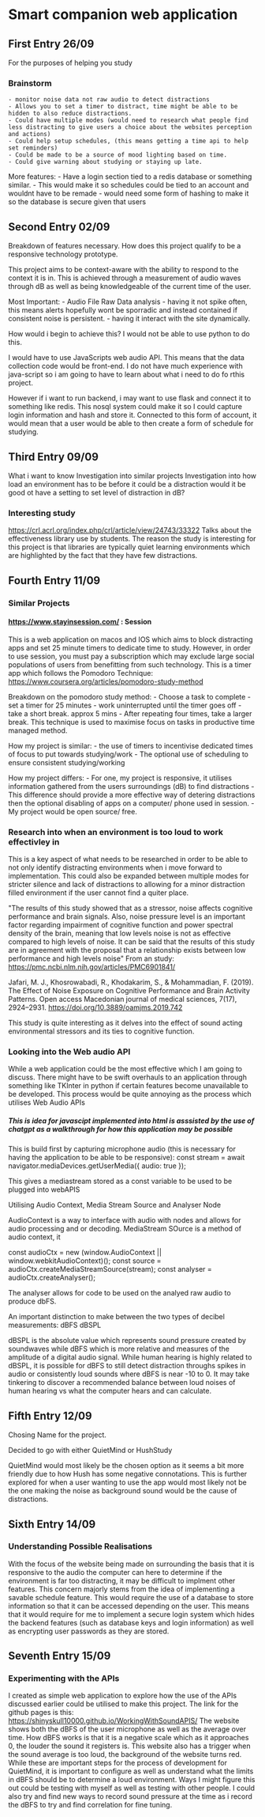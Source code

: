 # Smart companion web application
## First Entry 26/09


For the purposes of helping you study

### Brainstorm

    - monitor noise data not raw audio to detect distractions
    - Allows you to set a timer to distract, time might be able to be hidden to also reduce distractions.
    - Could have multiple modes (would need to research what people find less distracting to give users a choice about the websites perception and actions)
    - Could help setup schedules, (this means getting a time api to help set reminders)
    - Could be made to be a source of mood lighting based on time.
    - Could give warning about studying or staying up late.

More features:
    - Have a login section tied to a redis database or something similar.
    - This would make it so schedules could be tied to an account and wouldnt have to be remade
    - would need some form of hashing to make it so the database is secure given that users 



## Second Entry 02/09

Breakdown of features necessary.
How does this project qualify to be a responsive technology prototype.

This project aims to be context-aware with the ability to respond to the context it is in. This is achieved through a measurement of audio waves through dB as well as being knowledgeable of the current time of the user.


Most Important:
    - Audio File Raw Data analysis
    - having it not spike often, this means alerts hopefully wont be sporradic and instead contained if consistent noise is persistent.
    - having it interact with the site dynamically.

How would i begin to achieve this?
 I would not be able to use python to do this.

 I would have to use JavaScripts web audio API. This means that the data collection code would be front-end. I do not have much experience with java-script so i am going to have to learn about what i need to do fo rthis project.


However if i want to run backend, i may want to use flask and connect it to something like redis. This nosql system could make it so I could capture login information and hash and store it. Connected to this form of account, it would mean that a user would be able to then create a form of schedule for studying.


## Third Entry 09/09
What i want to know
Investigation into similar projects
Investigation into how load an environment has to be before it could be a distraction
would it be good ot have a setting to set level of distraction in dB?

### Interesting study
https://crl.acrl.org/index.php/crl/article/view/24743/33322  Talks about the effectiveness library use by students. The reason the study is interesting for this project is that libraries are typically quiet learning environments which are highlighted by the fact that they have few distractions.




## Fourth Entry 11/09
### Similar Projects
#### https://www.stayinsession.com/ : Session
This is a web application on macos and IOS which aims to block distracting apps and set 25 minute timers to dedicate time to study.
However, in order to use session, you must pay a subscription which may exclude large social populations of users from benefitting from such technology.
This is a timer app which follows the Pomodoro Technique: https://www.coursera.org/articles/pomodoro-study-method

Breakdown on the pomodoro study method:
    - Choose a task to complete
    - set a timer for 25 minutes
    - work uninterrupted until the timer goes off
    - take a short break. approx 5 mins
    - After repeating four times, take a larger break.
This technique is used to maximise focus on tasks in productive time managed method.

How my project is similar:
    - the use of timers to incentivise dedicated times of focus to put towards studying/work
    - The optional use of scheduling to ensure consistent studying/working

How my project differs:
    - For one, my project is responsive, it utilises information gathered from the users surroundings (dB) to find distractions
    - This difference should provide a more effective way of detering distractions then the optional disabling of apps on a computer/ phone used in session.
    - My project would be open source/ free.


### Research into when an environment is too loud to work effectivley in
This is a key aspect of what needs to be researched in order to be able to not only identify distracting environments when i move forward to implementation. This could also be expanded between multiple modes for stricter silence and lack of distractions to allowing for a minor distraction filled environment if the user cannot find a quiter place.

"The results of this study showed that as a stressor, noise affects cognitive performance and brain signals. Also, noise pressure level is an important factor regarding impairment of cognitive function and power spectral density of the brain, meaning that low levels noise is not as effective compared to high levels of noise. It can be said that the results of this study are in agreement with the proposal that a relationship exists between low performance and high levels noise"
From an study: https://pmc.ncbi.nlm.nih.gov/articles/PMC6901841/ 

Jafari, M. J., Khosrowabadi, R., Khodakarim, S., & Mohammadian, F. (2019). The Effect of Noise Exposure on Cognitive Performance and Brain Activity Patterns. Open access Macedonian journal of medical sciences, 7(17), 2924–2931. https://doi.org/10.3889/oamjms.2019.742

This study is quite interesting as it delves into the effect of sound acting environmental stressors and its ties to cognitive function.



### Looking into the Web audio API
While a web application could be the most effective which I am going to discuss. There might have to be swift overhauls to an application through something like TKInter in python if certain features become unavailable to be developed. This process would be quite annoying as the process which utilises Web Audio APIs 

##### This is idea for javascipt implemented into html is asssisted by the use of chatgpt as a walkthrough for how this application may be possible
This is build first by capturing microphone audio (this is necessary for having the application to be able to be responsive):
const stream = await navigator.mediaDevices.getUserMedia({ audio: true });

This gives a mediastream stored as a const variable to be used to be plugged into webAPIS

Utilising Audio Context, Media Stream Source and Analyser Node

AudioContext is a way to interface with audio with nodes and allows for audio processing and or decoding.
MediaStream SOurce is a method of audio context, it 

const audioCtx = new (window.AudioContext || window.webkitAudioContext)();
const source = audioCtx.createMediaStreamSource(stream);
const analyser = audioCtx.createAnalyser();

The analyser allows for code to be used on the analyed raw audio to produce dbFS.

An important distinction to make between the two types of decibel measurements:
dBFS
dBSPL

dBSPL is the absolute value which represents sound pressure created by soundwaves while dBFS which is more relative and measures of the amplitude of a digital audio signal.
While human hearing is highly related to dBSPL, it is possible for dBFS to still detect distraction throughs spikes in audio or consistently loud sounds where dBFS is near -10 to 0. 
It may take tinkering to discover a recommended balance between loud noises of human hearing vs what the computer hears and can calculate.


## Fifth Entry 12/09

Chosing Name for the project.

Decided to go with either QuietMind or HushStudy

QuietMind would most likely be the chosen option as it seems a bit more friendly due to how Hush has some negative connotations. This is further explored for when a user wanting to use the app would most likely not be the one making the noise as background sound would be the cause of distractions. 


## Sixth Entry 14/09

### Understanding Possible Realisations
With the focus of the website being made on surrounding the basis that it is responsive to the audio the computer can here to determine if the environment is far too distracting, it may be difficult to implment other features.
This concern majorly stems from the idea of implementing a savable schedule feature. This would require the use of a database to store information so that it can be accessed depending on the user. 
This means that it would require for me to implement a secure login system which hides the backend features (such as database keys and login information) as well as encrypting user passwords as they are stored.

## Seventh Entry 15/09

### Experimenting with the APIs
I created as simple web application to explore how the use of the APIs discussed earlier could be utilised to make this project.
The link for the github pages is this: https://shinyskull10000.github.io/WorkingWithSoundAPIS/
The website shows both the dBFS of the user microphone as well as the average over time. How dBFS works is that it is a negative scale which as it approaches 0, the louder the sound it registers is. This website also has a trigger when the sound average is too loud, the background of the website turns red.
While these are important steps for the process of development for QuietMind, it is important to configure as well as understand what the limits in dBFS should be to determine a loud environment. Ways I might figure this out could be testing with myself as well as testing with other people. I could also try and find new ways to record sound pressure at the time as i record the dBFS to try and find correlation for fine tuning.





